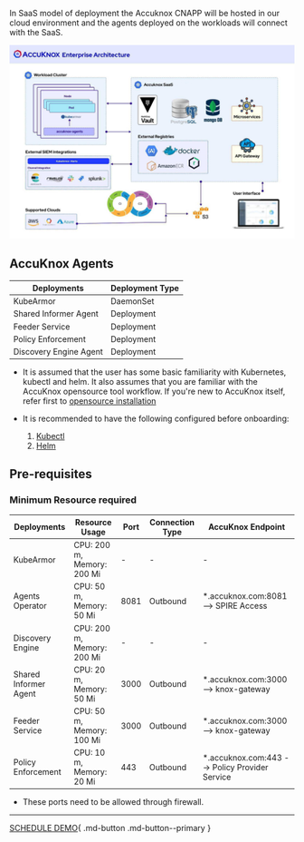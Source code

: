 

In SaaS model of deployment the Accuknox CNAPP will be hosted in our cloud environment and the agents deployed on the workloads will connect with the SaaS.

![](images/accuknox-architecture.png)

## AccuKnox Agents

| Deployments            | Deployment Type |
|------------------------|-----------------|
| KubeArmor              | DaemonSet       |
| Shared Informer Agent  | Deployment      |
| Feeder Service         | Deployment      |
| Policy Enforcement     | Deployment      |
| Discovery Engine Agent | Deployment      |

- It is assumed that the user has some basic familiarity with Kubernetes, kubectl and helm. It also assumes that you are familiar with the AccuKnox opensource tool workflow. If you're new to AccuKnox itself, refer first to [opensource installation](./../getting-started/open-source.md)

- It is recommended to have the following configured before onboarding:

    1. [Kubectl](https://kubernetes.io/docs/tasks/tools/ "https://kubernetes.io/docs/tasks/tools/")
    2. [Helm](https://helm.sh/docs/intro/install/ "https://helm.sh/docs/intro/install/")

## **Pre-requisites**
### Minimum Resource required

| Deployments           | Resource Usage             | Port | Connection Type  	| AccuKnox Endpoint                               |
|-----------------------|----------------------------|------|-------------------|-------------------------------------------------|
|KubeArmor              | CPU: 200 m, Memory: 200 Mi | -    | -			| -                                               |
|Agents Operator        | CPU: 50 m, Memory: 50 Mi   | 8081 | Outbound		| *.accuknox.com:8081 --> SPIRE Access            |
|Discovery Engine       | CPU: 200 m, Memory: 200 Mi | -    | -			| -                                               |
|Shared Informer Agent  | CPU: 20 m, Memory: 50 Mi   | 3000 | Outbound		| *.accuknox.com:3000 --> knox-gateway            |
|Feeder Service         | CPU: 50 m, Memory: 100 Mi  | 3000 | Outbound		| *.accuknox.com:3000 --> knox-gateway            |
|Policy Enforcement     | CPU: 10 m, Memory: 20 Mi   | 443  | Outbound		| *.accuknox.com:443  --> Policy Provider Service |

- These ports need to be allowed through firewall.

- - -
[SCHEDULE DEMO](https://www.accuknox.com/contact-us){ .md-button .md-button--primary }
